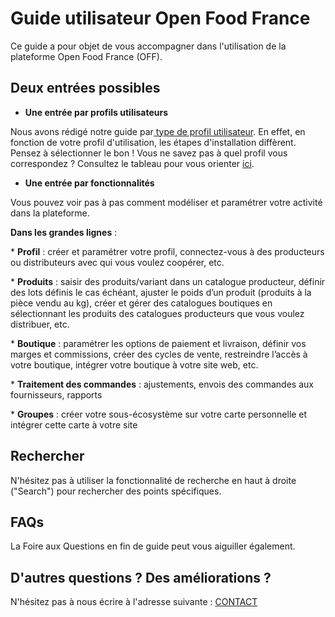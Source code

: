 # Guide utilisateur Open Food France

Ce guide a pour objet de vous accompagner dans l'utilisation de la plateforme Open Food France \(OFF\).

## Deux entrées possibles

* **Une entrée par profils utilisateurs**

Nous avons rédigé notre guide par[ type de profil utilisateur](https://ofnuserguidefr.gitbook.io/guide-utilisateur-open-food-france/les-differents-profils-utilisateurs). En effet, en fonction de votre profil d'utilisation, les étapes d'installation diffèrent. Pensez à sélectionner le bon ! Vous ne savez pas à quel profil vous correspondez ? Consultez le tableau pour vous orienter [ici](les-differents-profils-utilisateurs/).

* **Une entrée par fonctionnalités**

Vous pouvez voir pas à pas comment modéliser et paramétrer votre activité dans la plateforme.

**Dans les grandes lignes** :

\* **Profil** : créer et paramétrer votre profil, connectez-vous à des producteurs ou distributeurs avec qui vous voulez coopérer, etc.  
     
\* **Produits** : saisir des produits/variant dans un catalogue producteur, définir des lots définis le cas échéant, ajuster le poids d’un produit \(produits à la pièce vendu au kg\), créer et gérer des catalogues boutiques en sélectionnant les produits des catalogues producteurs que vous voulez distribuer, etc.

\* **Boutique** : paramétrer les options de paiement et livraison, définir vos marges et commissions, créer des cycles de vente, restreindre l’accès à votre boutique, intégrer votre boutique à votre site web, etc.

\* **Traitement des commandes** : ajustements, envois des commandes aux fournisseurs, rapports

  
\* **Groupes** : créer votre sous-écosystème sur votre carte personnelle et intégrer cette carte à votre site

## Rechercher

N'hésitez pas à utiliser la fonctionnalité de recherche en haut à droite \("Search"\) pour rechercher des points spécifiques.

## FAQs

La Foire aux Questions en fin de guide peut vous aiguiller également.

## D'autres questions ? Des améliorations ?

N'hésitez pas à nous écrire à l'adresse suivante : [CONTACT](http://nicolasf.synology.me/wordpress/support-formulaire/)

